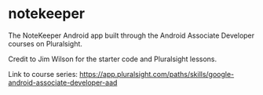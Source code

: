 # notekeeper
The NoteKeeper Android app built through the Android Associate Developer courses on Pluralsight.

Credit to Jim Wilson for the starter code and Pluralsight lessons.

Link to course series: https://app.pluralsight.com/paths/skills/google-android-associate-developer-aad
